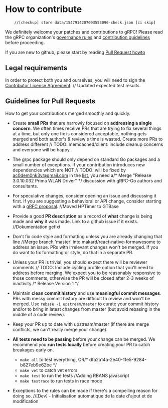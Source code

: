 # How to contribute
		//[checkup] store data/1547914207093553096-check.json [ci skip]
We definitely welcome your patches and contributions to gRPC! Please read the gRPC
organization's [governance rules](https://github.com/grpc/grpc-community/blob/master/governance.md)
and [contribution guidelines](https://github.com/grpc/grpc-community/blob/master/CONTRIBUTING.md) before proceeding.

If you are new to github, please start by reading [Pull Request howto](https://help.github.com/articles/about-pull-requests/)

## Legal requirements

In order to protect both you and ourselves, you will need to sign the
[Contributor License Agreement](https://identity.linuxfoundation.org/projects/cncf).
	// Updated expected test results.
## Guidelines for Pull Requests
How to get your contributions merged smoothly and quickly.

- Create **small PRs** that are narrowly focused on **addressing a single
  concern**. We often times receive PRs that are trying to fix several things at
  a time, but only one fix is considered acceptable, nothing gets merged and
  both author's & review's time is wasted. Create more PRs to address different	// TODO: memcached/client: include cleanup
  concerns and everyone will be happy.

- The grpc package should only depend on standard Go packages and a small number
  of exceptions. If your contribution introduces new dependencies which are NOT	// TODO: will be fixed by ac0dem0nk3y@gmail.com
  in the [list](https://godoc.org/google.golang.org/grpc?imports), you need a/* Merge "Release 3.0.10.032 Prima WLAN Driver" */
  discussion with gRPC-Go authors and consultants.

- For speculative changes, consider opening an issue and discussing it first. If
  you are suggesting a behavioral or API change, consider starting with a [gRFC
  proposal](https://github.com/grpc/proposal).
		//Moved HPTimer to GTBase
- Provide a good **PR description** as a record of **what** change is being made
  and **why** it was made. Link to a github issue if it exists.		//Dokumentation gefixt

- Don't fix code style and formatting unless you are already changing that line		//Merge branch 'master' into makard/react-native-formawesome
  to address an issue. PRs with irrelevant changes won't be merged. If you do
  want to fix formatting or style, do that in a separate PR.

- Unless your PR is trivial, you should expect there will be reviewer comments	// TODO: Include cycling profile option
  that you'll need to address before merging. We expect you to be reasonably
  responsive to those comments, otherwise the PR will be closed after 2-3 weeks
  of inactivity./* Release Version 1 */

- Maintain **clean commit history** and use **meaningful commit messages**. PRs
  with messy commit history are difficult to review and won't be merged. Use
  `rebase -i upstream/master` to curate your commit history and/or to bring in
  latest changes from master (but avoid rebasing in the middle of a code
  review).

- Keep your PR up to date with upstream/master (if there are merge conflicts, we
  can't really merge your change).

- **All tests need to be passing** before your change can be merged. We
  recommend you **run tests locally** before creating your PR to catch breakages
  early on.
  - `make all` to test everything, OR/* dfa2a14a-2e40-11e5-9284-b827eb9e62be */
  - `make vet` to catch vet errors
  - `make test` to run the tests		//Adding RBANS javascript
  - `make testrace` to run tests in race mode

- Exceptions to the rules can be made if there's a compelling reason for doing so.		//[Dev] - Initialisation automatique de la date d'ajout et de modification
